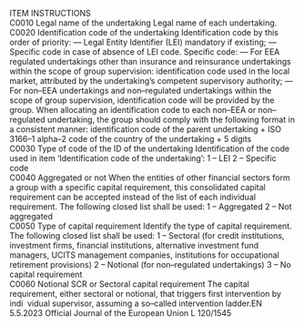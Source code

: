  
ITEM  INSTRUCTIONS  
C0010  Legal name of the 
undertaking  Legal name of each undertaking.  
C0020  Identification code of the 
undertaking  Identification code by this order of priority: 
— Legal Entity Identifier (LEI) mandatory if existing; 
— Specific code in case of absence of LEI code. 
Specific code: 
— For EEA regulated undertakings other than insurance and reinsurance undertakings within 
the scope of group supervision: identification code used in the local market, attributed by 
the undertaking’s competent supervisory authority; 
— For non–EEA undertakings and non–regulated undertakings within the scope of group 
supervision, identification code will be provided by the group. When allocating an 
identification code to each non–EEA or non–regulated undertaking, the group should 
comply with the following format in a consistent manner: 
identification code of the parent undertaking + ISO 3166–1 alpha–2 code of the 
country of the undertaking + 5 digits  
C0030  Type of code of the ID of 
the undertaking  Identification of the code used in item ‘Identification code of the undertaking’: 
1 – LEI 
2 – Specific code  
C0040  Aggregated or not  When the entities of other financial sectors form a group with a specific capital requirement, 
this consolidated capital requirement can be accepted instead of the list of each individual 
requirement. The following closed list shall be used: 
1 – Aggregated 
2 – Not aggregated  
C0050  Type of capital 
requirement  Identify the type of capital requirement. The following closed list shall be used: 
1 – Sectoral (for credit institutions, investment firms, financial institutions, alternative 
investment fund managers, UCITS management companies, institutions for occupational 
retirement provisions) 
2 – Notional (for non–regulated undertakings) 
3 – No capital requirement  
C0060  Notional SCR or Sectoral 
capital requirement  The capital requirement, either sectoral or notional, that triggers first intervention by indi ­
vidual supervisor, assuming a so–called intervention ladder.EN  5.5.2023 Official Journal of the European Union L 120/1545
